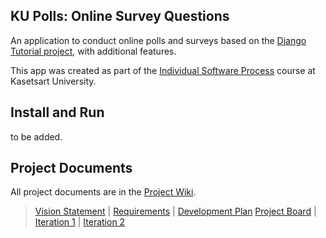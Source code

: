 ## KU Polls: Online Survey Questions 

An application to conduct online polls and surveys based
on the [Django Tutorial project][django-tutorial], with
additional features.

This app was created as part of the [Individual Software Process](
https://cpske.github.io/ISP) course at Kasetsart University.

## Install and Run

to be added.

## Project Documents

All project documents are in the [Project Wiki](https://github.com/MeHappyLucky/ku-polls/wiki/Home).

> [Vision Statement](https://github.com/MeHappyLucky/ku-polls/wiki/Vision-Statement) |
[Requirements](https://github.com/MeHappyLucky/ku-polls/wiki/Requirements) |
[Development Plan](https://github.com/MeHappyLucky/ku-polls/wiki/Development-Plan)
> [Project Board](https://github.com/users/MeHappyLucky/projects/1) |
[Iteration 1](https://github.com/MeHappyLucky/ku-polls/wiki/Iteration-1) |
[Iteration 2]() 

[django-tutorial]: TODO-write-the-django-tutorial-URL-here

